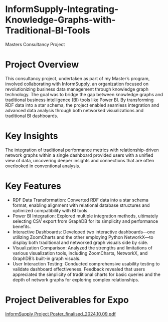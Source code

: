 # InformSupply-Integrating-Knowledge-Graphs-with-Traditional-BI-Tools
Masters Consultancy Project 

# Project Overview

This consultancy project, undertaken as part of my Master’s program, involved collaborating with InformSupply, an organization focused on revolutionizing business data management through knowledge graph technology. The goal was to bridge the gap between knowledge graphs and traditional business intelligence (BI) tools like Power BI. By transforming RDF data into a star schema, the project enabled seamless integration and advanced data analysis through both networked visualizations and traditional BI dashboards.

# Key Insights

The integration of traditional performance metrics with relationship-driven network graphs within a single dashboard provided users with a unified view of data, uncovering deeper insights and connections that are often overlooked in conventional analysis.

# Key Features

* RDF Data Transformation: Converted RDF data into a star schema format, enabling alignment with relational database structures and optimized compatibility with BI tools.
* Power BI Integration: Explored multiple integration methods, ultimately selecting CSV export from GraphDB for its simplicity and performance benefits.
* Interactive Dashboards: Developed two interactive dashboards—one utilizing ZoomCharts and the other employing Python NetworkX—to display both traditional and networked graph visuals side by side.
* Visualization Comparison: Analyzed the strengths and limitations of various visualization tools, including ZoomCharts, NetworkX, and GraphDB’s built-in graph visuals.
* User Interaction Testing: Conducted comprehensive usability testing to validate dashboard effectiveness. Feedback revealed that users appreciated the simplicity of traditional charts for basic queries and the depth of network graphs for exploring complex relationships.

# Project Deliverables for Expo
[InformSupply Project Poster_finalised_2024.10.09.pdf](https://github.com/user-attachments/files/18568529/InformSupply.Project.Poster_finalised_2024.10.09.pdf)

